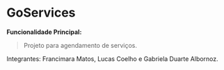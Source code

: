 # GoServices

**Funcionalidade Principal:**
> Projeto para agendamento de serviços.

Integrantes:
 Francimara Matos, Lucas Coelho e Gabriela Duarte Albornoz.
